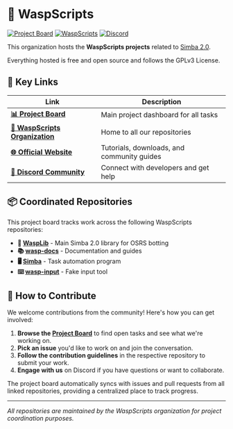 # 🐝 WaspScripts

[![Project Board](https://img.shields.io/badge/Project%20Board-View%20Tasks-blue?style=for-the-badge)](https://github.com/orgs/WaspScripts/projects/1)
[![WaspScripts](https://img.shields.io/badge/Website-WaspScripts-yellow?style=for-the-badge)](https://waspscripts.com)
[![Discord](https://img.shields.io/badge/Discord-Join%20Community-7289da?style=for-the-badge&logo=discord&logoColor=white)](https://discord.com/invite/YMYUahmww9)

This organization hosts the **WaspScripts projects** related to [Simba 2.0](https://github.com/Villavu/Simba).

Everything hosted is free and open source and follows the GPLv3 License.

## 🎯 Key Links

| Link                                                                                  | Description                                         |
| ------------------------------------------------------------------------------------- | --------------------------------------------------- |
| **[📊 Project Board](https://github.com/orgs/WaspScripts/projects/1)**                | Main project dashboard for all tasks                |
| **[🏢 WaspScripts Organization](https://github.com/WaspScripts)**                     | Home to all our repositories                        |
| **[🌐 Official Website](https://waspscripts.com/)**                                     | Tutorials, downloads, and community guides          |
| **[💬 Discord Community](https://discord.com/invite/YMYUahmww9)**                      | Connect with developers and get help                |

## 📦 Coordinated Repositories

This project board tracks work across the following WaspScripts repositories:

- **🔧 [WaspLib](https://github.com/WaspScripts/WaspLib)** - Main Simba 2.0 library for OSRS botting
- **📚 [wasp-docs](https://github.com/WaspScripts/wasp-docs)** - Documentation and guides  
- **🖥️ [Simba](https://github.com/WaspScripts/Simba)** - Task automation program
- **⌨️ [wasp-input](https://github.com/WaspScripts/wasp-input)** - Fake input tool

## 🤝 How to Contribute

We welcome contributions from the community! Here's how you can get involved:

1.  **Browse the [Project Board](https://github.com/orgs/WaspScripts/projects/1)** to find open tasks and see what we're working on.
2.  **Pick an issue** you'd like to work on and join the conversation.
3.  **Follow the contribution guidelines** in the respective repository to submit your work.
4.  **Engage with us** on Discord if you have questions or want to collaborate.

The project board automatically syncs with issues and pull requests from all linked repositories, providing a centralized place to track progress.

---

*All repositories are maintained by the WaspScripts organization for project coordination purposes.*
